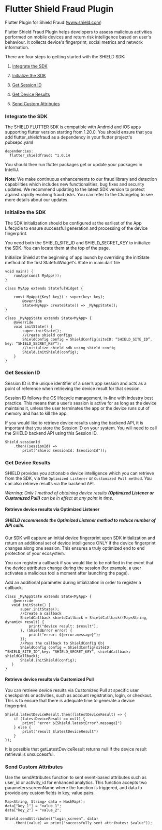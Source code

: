 # Flutter Shield Fraud Plugin

Flutter Plugin for Shield Fraud (www.shield.com)

Flutter Shield Fraud Plugin helps developers to assess malicious activities performed on mobile devices and return risk intelligence based on user's behaviour. It collects device's fingerprint, social metrics and network information. 

There are four steps to getting started with the SHIELD SDK:

1. [Integrate the SDK](#integrate-the-sdk)

2. [Initialize the SDK](#initialize-the-sdk)

3. [Get Session ID](#get-session-id)

4. [Get Device Results](#get-device-results)

5. [Send Custom Attributes](#send-custom-attributes)


### Integrate the SDK

The SHIELD FLUTTER SDK is compatible with Android and iOS apps supporting flutter version starting from 1.20.0.
You should ensure that you add flutter_shieldfraud as a dependency in your flutter project's pubsepc.yaml

```
dependencies:
  flutter_shieldfraud: ^1.0.14
```

You should then run flutter packages get or update your packages in IntelliJ.

**Note**: We make continuous enhancements to our fraud library and detection capabilities which includes new functionalities, bug fixes and security updates. We recommend updating to the latest SDK version to protect against rapidly evolving fraud risks.
You can refer to the Changelog to see more details about our updates.

### Initialize the SDK

The SDK initialization should be configured at the earliest of the App Lifecycle to ensure successful generation and processing of the device fingerprint.

You need both the SHIELD_SITE_ID and SHIELD_SECRET_KEY to initialize the SDK. You can locate them at the top of the page.

Initialize Shield at the beginning of app launch by overriding the initState method of the first StatefulWidget's State in main.dart file

```
void main() {
    runApp(const MyApp());
}

class MyApp extends StatefulWidget {

    const MyApp({Key? key}) : super(key: key);
        @override
        State<MyApp> createState() => _MyAppState();
}

class _MyAppState extends State<MyApp> {
    @override
    void initState() {
        super.initState();
        //Create shield configs
        ShieldConfig config = ShieldConfig(siteID: “SHIELD_SITE_ID”, key: “SHIELD_SECRET_KEY”);
        //initialize shield sdk using shield config
        Shield.initShield(config);
    }
}
```

### Get Session ID
Session ID is the unique identifier of a user’s app session and acts as a point of reference when retrieving the device result for that session.


Session ID follows the OS lifecycle management, in-line with industry best practice. This means that a user’s session is active for as long as the device maintains it, unless the user terminates the app or the device runs out of memory and has to kill the app.

If you would like to retrieve device results using the backend API, it is important that you store the Session ID on your system. You will need to call the SHIELD backend API using this Session ID.

```
Shield.sessionId
    .then((sessionId) =>
        print("shield sessionId: $sessionId"));
```

### Get Device Results
SHIELD provides you actionable device intelligence which you can retrieve from the SDK, via the `Optimized Listener` or `Customized Pull method`. You can also retrieve results via the backend API.

*Warning: Only 1 method of obtaining device results **(Optimized Listener or Customized Pull)** can be in effect at any point in time.*

#### Retrieve device results via Optimized Listener

##### SHIELD recommends the Optimized Listener method to reduce number of API calls. #####

Our SDK will capture an initial device fingerprint upon SDK initialization and return an additional set of device intelligence ONLY if the device fingerprint changes along one session. This ensures a truly optimized end to end protection of your ecosystem.

You can register a callback if you would like to be notified in the event that the device attributes change during the session (for example, a user activates a malicious tool a moment after launching the page).

Add an additional parameter during intialization in order to register a callback. 

 ```
 class _MyAppState extends State<MyApp> {
     @override
    void initState() {
        super.initState();
        //Create a callback
        ShieldCallback shieldCallback = ShieldCallback((Map<String, dynamic> result) {
            print("device result: $result");
        }, (ShieldError error) {
            print("error: ${error.message}");
        });
        //Pass the callback to ShieldConfig Obj
        ShieldConfig config = ShieldConfig(siteID: “SHIELD_SITE_ID”,key: “SHIELD_SECRET_KEY”, shieldCallback: shieldCallback);
        Shield.initShield(config);
    }
}
 ```

#### Retrieve device results via Customized Pull
You can retrieve device results via Customized Pull at specific user checkpoints or activities, such as account registration, login, or checkout. This is to ensure that there is adequate time to generate a device fingerprint.

```
Shield.latestDeviceResult.then((latestDeviceResult) => {
    if (latestDeviceResult == null) {
        print( "error ${Shield.latestError?.message}")
    } else {
        print("result $latestDeviceResult")
    }
});
```

It is possible that getLatestDeviceResult returns null if the device result retrieval is unsuccessful. 

### Send Custom Attributes

Use the sendAttributes function to sent event-based attributes such as user_id or activity_id for enhanced analytics. This function accepts two parameters:screenName where the function is triggered, and data to provide any custom fields in key, value pairs.

```
Map<String, String> data = HashMap();
data["key_1"] = "value_1";
data["key_2"] = "value_2";

Shield.sendAttributes("login_screen", data)
    .then((value) => print("successfully sent attributes: $value"));
```
